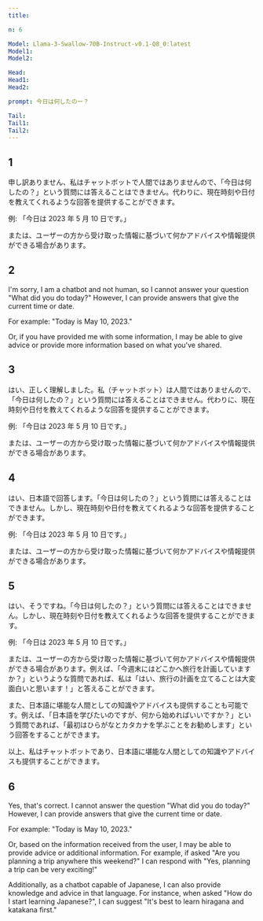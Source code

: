 ```yaml
---
title: 

n: 6

Model: Llama-3-Swallow-70B-Instruct-v0.1-Q8_0:latest
Model1: 
Model2: 

Head: 
Head1: 
Head2: 

prompt: 今日は何したのー？

Tail: 
Tail1: 
Tail2: 
---
```


## 1
申し訳ありません、私はチャットボットで人間ではありませんので、「今日は何したの？」という質問には答えることはできません。代わりに、現在時刻や日付を教えてくれるような回答を提供することができます。

例: 「今日は 2023 年 5 月 10 日です。」

または、ユーザーの方から受け取った情報に基づいて何かアドバイスや情報提供ができる場合があります。

## 2
I'm sorry, I am a chatbot and not human, so I cannot answer your question "What did you do today?" However, I can provide answers that give the current time or date.

For example: "Today is May 10, 2023."

Or, if you have provided me with some information, I may be able to give advice or provide more information based on what you've shared.

## 3
はい、正しく理解しました。私（チャットボット）は人間ではありませんので、「今日は何したの？」という質問には答えることはできません。代わりに、現在時刻や日付を教えてくれるような回答を提供することができます。

例: 「今日は 2023 年 5 月 10 日です。」

または、ユーザーの方から受け取った情報に基づいて何かアドバイスや情報提供ができる場合があります。

## 4
はい、日本語で回答します。「今日は何したの？」という質問には答えることはできません。しかし、現在時刻や日付を教えてくれるような回答を提供することができます。

例: 「今日は 2023 年 5 月 10 日です。」

または、ユーザーの方から受け取った情報に基づいて何かアドバイスや情報提供ができる場合があります。

## 5
はい、そうですね。「今日は何したの？」という質問には答えることはできません。しかし、現在時刻や日付を教えてくれるような回答を提供することができます。

例: 「今日は 2023 年 5 月 10 日です。」

または、ユーザーの方から受け取った情報に基づいて何かアドバイスや情報提供ができる場合があります。例えば、「今週末にはどこかへ旅行を計画していますか？」というような質問であれば、私は「はい、旅行の計画を立てることは大変面白いと思います！」と答えることができます。

また、日本語に堪能な人間としての知識やアドバイスも提供することも可能です。例えば、「日本語を学びたいのですが、何から始めればいいですか？」という質問であれば、「最初はひらがなとカタカナを学ぶことをお勧めします」という回答をすることができます。

以上、私はチャットボットであり、日本語に堪能な人間としての知識やアドバイスも提供することができます。

## 6
Yes, that's correct. I cannot answer the question "What did you do today?" However, I can provide answers that give the current time or date.

For example: "Today is May 10, 2023."

Or, based on the information received from the user, I may be able to provide advice or additional information. For example, if asked "Are you planning a trip anywhere this weekend?" I can respond with "Yes, planning a trip can be very exciting!"

Additionally, as a chatbot capable of Japanese, I can also provide knowledge and advice in that language. For instance, when asked "How do I start learning Japanese?", I can suggest "It's best to learn hiragana and katakana first."

